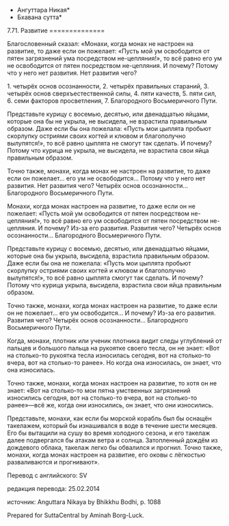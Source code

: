 * Ангуттара Никая*
* Бхавана сутта*

7\.71\. Развитие
\=\=\=\=\=\=\=\=\=\=\=\=\=\=

Благословенный сказал: «Монахи, когда монах не настроен на развитие, то даже если он пожелает: «Пусть мой ум освободится от пятен загрязнений ума посредством не\-цепляния\!», то всё равно его ум не освободится от пятен посредством не\-цепляния\. И почему? Потому что у него нет развития\. Нет развития чего?

1\. четырёх основ осознанности,
2\. четырёх правильных стараний,
3\. четырёх основ сверхъестественной силы,
4\. пяти качеств,
5\. пяти сил,
6\. семи факторов просветления,
7\. Благородного Восьмеричного Пути\.

Представьте курицу с восемью, десятью, или двенадцатью яйцами, которые она бы не укрыла, не высидела, не взрастила правильным образом\. Даже если бы она пожелала: «Пусть мои цыплята пробьют скорлупку остриями своих когтей и клювом и благополучно вылупятся\!», то всё равно цыплята не смогут так сделать\. И почему? Потому что курица не укрыла, не высидела, не взрастила свои яйца правильным образом\.

Точно также, монахи, когда монах не настроен на развитие, то даже если он пожелает… его ум не освободится… Потому что у него нет развития\. Нет развития чего? Четырёх основ осознанности… Благородного Восьмеричного Пути\.

Монахи, когда монах настроен на развитие, то даже если он не пожелает: «Пусть мой ум освободится от пятен посредством не\-цепляния\!», то всё равно его ум освободится от пятен посредством не\-цепляния\. И почему? Из\-за его развития\. Развития чего? Четырёх основ осознанности… Благородного Восьмеричного Пути\.

Представьте курицу с восемью, десятью, или двенадцатью яйцами, которые она бы укрыла, высидела, взрастила правильным образом\. Даже если бы она не пожелала: «Пусть мои цыплята пробьют скорлупку остриями своих когтей и клювом и благополучно вылупятся\!», то всё равно цыплята смогут так сделать\. И почему? Потому что курица укрыла, высидела, взрастила свои яйца правильным образом\.

Точно также, монахи, когда монах настроен на развитие, то даже если он не пожелает… его ум освободится… И почему? Из\-за его развития\. Развития чего? Четырёх основ осознанности… Благородного Восьмеричного Пути\.

Когда, монахи, плотник или ученик плотника видит следы углублений от пальцев и большого пальца на рукоятке своего тесла, он не знает: «Вот на столько\-то рукоятка тесла износилась сегодня, вот на столько\-то вчера, вот на столько\-то ранее»\. Но когда она износилась, он знает, что она износилась\.

Точно также, монахи, когда монах настроен на развитие, то хотя он не знает: «Вот на столько\-то мои пятна умственных загрязнений износились сегодня, вот на столько\-то вчера, вот на столько\-то ранее»—всё же, когда они износились, он знает, что они износились\.

Представьте, монахи, как если бы морской корабль был бы оснащён такелажем, который бы изнашивался в воде в течение шести месяцев\. Его бы вытащили на сушу во время холодного сезона, и его такелаж далее подвергался бы атакам ветра и солнца\. Затопленный дождём из дождевого облака, такелаж легко бы обвалился и прогнил\. Точно также, монахи, когда монах настроен на развитие, его оковы с лёгкостью разваливаются и прогнивают»\.

Перевод с английского: SV

редакция перевода: 25\.02\.2014

источник: Anguttara Nikaya by Bhikkhu Bodhi, p\. 1088

Prepared for SuttaCentral by Aminah Borg\-Luck\.